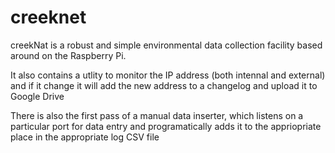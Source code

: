 # creeknet
creekNat is a robust and simple environmental data collection facility based around on the Raspberry Pi. 

It also contains a utlity to monitor the IP address (both intennal and external) and if it change it will add the new address to a changelog and upload it to Google Drive

There is also the first pass of a manual data inserter, which listens on a particular port for data entry and programatically adds it to the appriopriate place in the appropriate log CSV file
